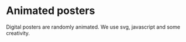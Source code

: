 # Animated posters
Digital posters are randomly animated. We use svg, javascript and some creativity.
